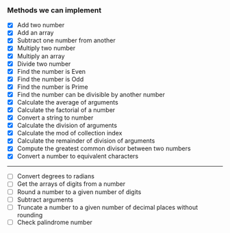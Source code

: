 ### Methods we can implement

- [x] Add two number
- [x] Add an array
- [x] Subtract one number from another
- [x] Multiply two number
- [x] Multiply an array
- [x] Divide two number
- [x] Find the number is Even
- [x] Find the number is Odd
- [x] Find the number is Prime
- [x] Find the number can be divisible by another number
- [x] Calculate the average of arguments
- [x] Calculate the factorial of a number
- [x] Convert a string to number
- [x] Calculate the division of arguments
- [x] Calculate the mod of collection index
- [x] Calculate the remainder of division of arguments
- [x] Compute the greatest common divisor between two numbers
- [x] Convert a number to equivalent characters

-----

- [ ] Convert degrees to radians
- [ ] Get the arrays of digits from a number
- [ ] Round a number to a given number of digits
- [ ] Subtract arguments
- [ ] Truncate a number to a given number of decimal places without rounding
- [ ] Check palindrome number
